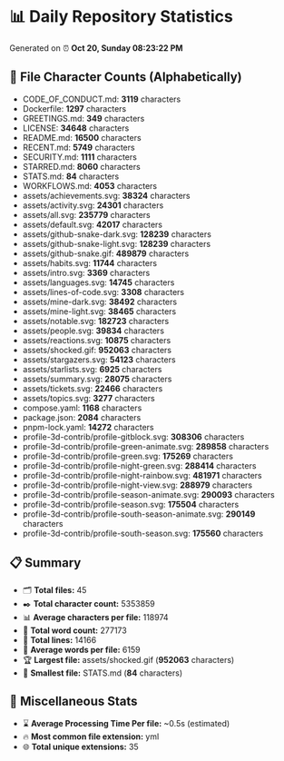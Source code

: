 # 📊 Daily Repository Statistics
Generated on ⏰ **Oct 20, Sunday 08:23:22 PM**

## 📂 File Character Counts (Alphabetically)
- CODE_OF_CONDUCT.md: **3119** characters
- Dockerfile: **1297** characters
- GREETINGS.md: **349** characters
- LICENSE: **34648** characters
- README.md: **16500** characters
- RECENT.md: **5749** characters
- SECURITY.md: **1111** characters
- STARRED.md: **8060** characters
- STATS.md: **84** characters
- WORKFLOWS.md: **4053** characters
- assets/achievements.svg: **38324** characters
- assets/activity.svg: **24301** characters
- assets/all.svg: **235779** characters
- assets/default.svg: **42017** characters
- assets/github-snake-dark.svg: **128239** characters
- assets/github-snake-light.svg: **128239** characters
- assets/github-snake.gif: **489879** characters
- assets/habits.svg: **11744** characters
- assets/intro.svg: **3369** characters
- assets/languages.svg: **14745** characters
- assets/lines-of-code.svg: **3308** characters
- assets/mine-dark.svg: **38492** characters
- assets/mine-light.svg: **38465** characters
- assets/notable.svg: **182723** characters
- assets/people.svg: **39834** characters
- assets/reactions.svg: **10875** characters
- assets/shocked.gif: **952063** characters
- assets/stargazers.svg: **54123** characters
- assets/starlists.svg: **6925** characters
- assets/summary.svg: **28075** characters
- assets/tickets.svg: **22466** characters
- assets/topics.svg: **3277** characters
- compose.yaml: **1168** characters
- package.json: **2084** characters
- pnpm-lock.yaml: **14272** characters
- profile-3d-contrib/profile-gitblock.svg: **308306** characters
- profile-3d-contrib/profile-green-animate.svg: **289858** characters
- profile-3d-contrib/profile-green.svg: **175269** characters
- profile-3d-contrib/profile-night-green.svg: **288414** characters
- profile-3d-contrib/profile-night-rainbow.svg: **481971** characters
- profile-3d-contrib/profile-night-view.svg: **288979** characters
- profile-3d-contrib/profile-season-animate.svg: **290093** characters
- profile-3d-contrib/profile-season.svg: **175504** characters
- profile-3d-contrib/profile-south-season-animate.svg: **290149** characters
- profile-3d-contrib/profile-south-season.svg: **175560** characters

## 📋 Summary
- 🗂️ **Total files:** 45
- ✒️ **Total character count:** 5353859
- 📊 **Average characters per file:** 118974
- 📝 **Total word count:** 277173
- 🧾 **Total lines:** 14166
- 📐 **Average words per file:** 6159
- 🏆 **Largest file:** assets/shocked.gif (**952063** characters)
- 🥉 **Smallest file:** STATS.md (**84** characters)

## 🌟 Miscellaneous Stats
- ⌛ **Average Processing Time Per file:** ~0.5s (estimated)
- 🔥 **Most common file extension:** yml
- 🌐 **Total unique extensions:** 35
